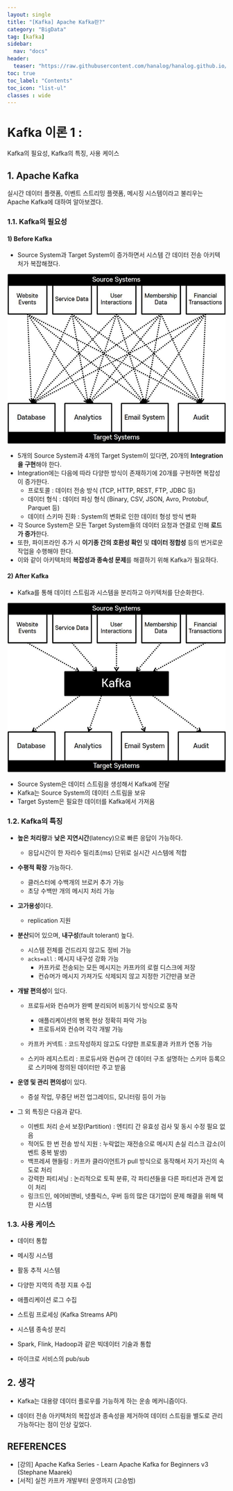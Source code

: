 ```yaml
---
layout: single
title: "[Kafka] Apache Kafka란?"
category: "BigData"
tag: [kafka]
sidebar:
  nav: "docs"
header:
  teaser: "https://raw.githubusercontent.com/hanalog/hanalog.github.io/gh-pages/images/2023-03-12-kafka-01/kafka-01-01.png"
toc: true
toc_label: "Contents"
toc_icon: "list-ul"
classes : wide
---
```


# Kafka 이론 1 :
Kafka의 필요성, Kafka의 특징, 사용 케이스

## 1. Apache Kafka

실시간 데이터 플랫폼, 이벤트 스트리밍 플랫폼, 메시징 시스템이라고 불리우는 Apache Kafka에 대하여 알아보겠다.

### 1.1. Kafka의 필요성

#### 1) Before Kafka

- Source System과 Target System이 증가하면서 시스템 간 데이터 전송 아키텍처가 복잡해졌다.

![kafka-01-01](https://raw.githubusercontent.com/hanalog/hanalog.github.io/gh-pages/images/2023-03-12-kafka-01/kafka-01-01.jpg)

- 5개의 Source System과 4개의 Target System이 있다면, 20개의 **Integration을 구현**해야 한다.
- Integration에는 다음에 따라 다양한 방식이 존재하기에 20개를 구현하면 복잡성이 증가한다.
  - 프로토콜 : 데이터 전송 방식 (TCP, HTTP, REST, FTP, JDBC 등)
  - 데이터 형식 : 데이터 파싱 형식 (Binary, CSV, JSON, Avro, Protobuf, Parquet 등)
  - 데이터 스키마 진화 : System의 변화로 인한 데이터 형성 방식 변화
- 각 Source System은 모든 Target System들의 데이터 요청과 연결로 인해 **로드가 증가**한다.
- 또한, 파이프라인 추가 시 **이기종 간의 호환성 확인** 및 **데이터 정합성** 등의 번거로운 작업을 수행해야 한다.
- 이와 같이 아키텍처의 **복잡성과 종속성 문제**를 해결하기 위해 Kafka가 필요하다.

#### 2) After Kafka

- Kafka를 통해 데이터 스트림과 시스템을 분리하고 아키텍처를 단순화한다.

![kafka-01-02](https://raw.githubusercontent.com/hanalog/hanalog.github.io/gh-pages/images/2023-03-12-kafka-01/kafka-01-02.jpg)

- Source System은 데이터 스트림을 생성해서 Kafka에 전달
- Kafka는 Source System의 데이터 스트림을 보유
- Target System은 필요한 데이터를 Kafka에서 가져옴

### 1.2. Kafka의 특징

- **높은 처리량**과 **낮은 지연시간**(latency)으로 빠른 응답이 가능하다.
  - 응답시간이 한 자리수 밀리초(ms) 단위로 실시간 시스템에 적합
- **수평적 확장** 가능하다.
  - 클러스터에 수백개의 브로커 추가 가능
  - 초당 수백만 개의 메시지 처리 가능
- **고가용성**이다.
  - replication 지원

- **분산**되어 있으며, **내구성**(fault tolerant) 높다.
  - 시스템 전체를 건드리지 않고도 정비 가능
  - `acks=all` : 메시지 내구성 강화 가능
    - 카프카로 전송되는 모든 메시지는 카프카의 로컬 디스크에 저장
    - 컨슈머가 메시지 가져가도 삭제되지 않고 지정한 기간만큼 보관
- **개발 편의성**이 있다.
  - 프로듀서와 컨슈머가 완벽 분리되어 비동기식 방식으로 동작
    - 애플리케이션의 병목 현상 정확히 파악 가능
    - 프로듀서와 컨슈머 각각 개발 가능

  - 카프카 커넥트 : 코드작성하지 않고도 다양한 프로토콜과 카프카 연동 가능
  - 스키마 레지스트리 : 프로듀서와 컨슈머 간 데이터 구조 설명하는 스키마 등록으로 스키마에 정의된 데이터만 주고 받음

- **운영 및 관리 편의성**이 있다.
  - 증설 작업, 무중단 버전 업그레이드, 모니터링 등이 가능

- 그 외 특징은 다음과 같다.
  - 이벤트 처리 순서 보장(Partition) : 엔티티 간 유효성 검사 및 동시 수정 필요 없음
  - 적어도 한 번 전송 방식 지원 : 누락없는 재전송으로 메시지 손실 리스크 감소(이벤트 중복 발생)
  - 백프레셔 핸들링 : 카프카 클라이언트가 pull 방식으로 동작해서 자기 자신의 속도로 처리
  - 강력한 파티셔닝 : 논리적으로 토픽 분류, 각 파티션들을 다른 파티션과 관계 없이 처리
  - 링크드인, 에어비앤비, 넷플릭스, 우버 등의 많은 대기업이 문제 해결을 위해 택한 시스템


### 1.3. 사용 케이스

- 데이터 통합
- 메시징 시스템

- 활동 추적 시스템
- 다양한 지역의 측정 지표 수집
- 애플리케이션 로그 수집
- 스트림 프로세싱 (Kafka Streams API)
- 시스템 종속성 분리
- Spark, Flink, Hadoop과 같은 빅데이터 기술과 통합
- 마이크로 서비스의 pub/sub

## 2. 생각

- Kafka는 대용량 데이터 플로우를 가능하게 하는 운송 메커니즘이다.

- 데이터 전송 아키텍처의 복잡성과 종속성을 제거하여 데이터 스트림을 별도로 관리 가능하다는 점이 인상 깊었다.

  


## REFERENCES

- [강의] Apache Kafka Series - Learn Apache Kafka for Beginners v3 (Stephane Maarek)
- [서적] 실전 카프카 개발부터 운영까지 (고승범)